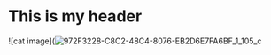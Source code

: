 # This is my header
![cat image](![972F3228-C8C2-48C4-8076-EB2D6E7FA6BF_1_105_c](https://github.com/user-attachments/assets/48b21c78-35aa-4ebb-b51a-b532b79bf0e7)

